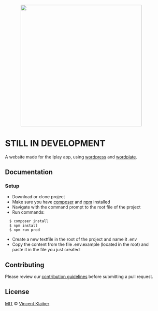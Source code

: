 <p align="center">
<img src="https://raw.githubusercontent.com/krisKurken/Iplay/master/public/themes/Iplay/screenshot.png" height="400px">
</p>

# STILL IN DEVELOPMENT

A website made for the Iplay app, using [wordpress](https://wordpress.org/) and [wordplate](https://wordplate.github.io).

## Documentation

### Setup
- Download or clone project
- Make sure you have [composer](https://github.com/composer/composer) and [npm](https://docs.npmjs.com/) installed
- Navigate with the command prompt to the root file of the project
- Run commands:
```sh
  $ composer install
  $ npm install
  $ npm run prod
```
- Create a new textfile in the root of the project and name it .env
- Copy the content from the file .env.example (located in the root) and paste it in the file you just created
<!--
Visit the [official documentation](https://wordplate.github.io/docs/introduction) page if you want to dive right in and start building WordPress applications with WordPlate. The documentation is thorough, complete, and makes it a breeze to get started learning WordPlate.
 -->
## Contributing

Please review our [contribution guidelines](https://github.com/wordplate/framework/blob/master/CONTRIBUTING.md) before submitting a pull request.

## License

[MIT](LICENSE) © [Vincent Klaiber](https://vinkla.com)

